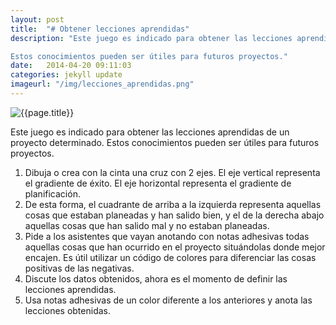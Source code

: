 ```yaml
---
layout: post
title:  "# Obtener lecciones aprendidas"
description: "Este juego es indicado para obtener las lecciones aprendidas de un proyecto determinado. </br>

Estos conocimientos pueden ser útiles para futuros proyectos."
date:   2014-04-20 09:11:03
categories: jekyll update
imageurl: "/img/lecciones_aprendidas.png"
---
```

![{{page.title}}]({{page.imageurl}})

<!--![{{page.title}}]({{page.imageurl}})-->

Este juego es indicado para obtener las lecciones aprendidas de un proyecto determinado.
Estos conocimientos pueden ser útiles para futuros proyectos.

1. Dibuja o crea con la cinta una cruz con 2 ejes. El eje vertical representa el gradiente de éxito. El eje horizontal representa el gradiente de planificación.
2. De esta forma, el cuadrante de arriba a la izquierda representa aquellas cosas que estaban planeadas y han salido bien, y el de la derecha abajo aquellas cosas que han salido mal y no estaban planeadas.
3. Pide a los asistentes que vayan anotando con notas adhesivas todas aquellas cosas que han ocurrido en el proyecto situándolas donde mejor encajen. Es útil utilizar un código de colores para diferenciar las cosas positivas de las negativas.
4. Discute los datos obtenidos, ahora es el momento de definir las lecciones aprendidas.
5. Usa notas adhesivas de un color diferente a los anteriores y anota las lecciones obtenidas.
